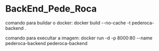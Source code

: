 # BackEnd_Pede_Roca

comando para buildar o docker:
docker build --no-cache -t pederoca-backend .

comando para execultar a imagem:
docker run -d -p 8000:80 --name pederoca-backend pederoca-backend